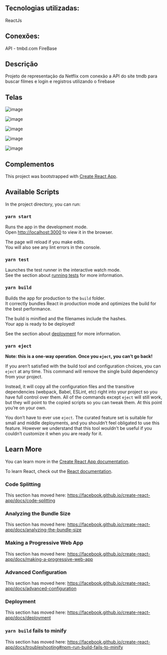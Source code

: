 ## Tecnologias utilizadas:

ReactJs

## Conexões:

API - tmbd.com
FireBase


## Descrição 

Projeto de representação da Netflix com conexão a API do site tmdb para buscar filmes e login e registros utilizando o firebase


## Telas

![image](https://user-images.githubusercontent.com/57717982/130365976-1b2ee55d-6d93-4807-92ea-d9067456bc25.png)

![image](https://user-images.githubusercontent.com/57717982/130366003-0fc6fa26-3e3c-4713-8dee-a22e88204579.png)

![image](https://user-images.githubusercontent.com/57717982/130366025-b0734823-d74e-461f-a02a-13b69e2635a6.png)

![image](https://user-images.githubusercontent.com/57717982/130366033-ab7f4183-0153-4b9e-a2fb-b638aa2cfb44.png)

![image](https://user-images.githubusercontent.com/57717982/130366039-fdc2a2aa-4f07-489d-a5f5-ab6c8e80ef72.png)



## Complementos

This project was bootstrapped with [Create React App](https://github.com/facebook/create-react-app).

## Available Scripts

In the project directory, you can run:

### `yarn start`

Runs the app in the development mode.<br />
Open [http://localhost:3000](http://localhost:3000) to view it in the browser.

The page will reload if you make edits.<br />
You will also see any lint errors in the console.

### `yarn test`

Launches the test runner in the interactive watch mode.<br />
See the section about [running tests](https://facebook.github.io/create-react-app/docs/running-tests) for more information.

### `yarn build`

Builds the app for production to the `build` folder.<br />
It correctly bundles React in production mode and optimizes the build for the best performance.

The build is minified and the filenames include the hashes.<br />
Your app is ready to be deployed!

See the section about [deployment](https://facebook.github.io/create-react-app/docs/deployment) for more information.

### `yarn eject`

**Note: this is a one-way operation. Once you `eject`, you can’t go back!**

If you aren’t satisfied with the build tool and configuration choices, you can `eject` at any time. This command will remove the single build dependency from your project.

Instead, it will copy all the configuration files and the transitive dependencies (webpack, Babel, ESLint, etc) right into your project so you have full control over them. All of the commands except `eject` will still work, but they will point to the copied scripts so you can tweak them. At this point you’re on your own.

You don’t have to ever use `eject`. The curated feature set is suitable for small and middle deployments, and you shouldn’t feel obligated to use this feature. However we understand that this tool wouldn’t be useful if you couldn’t customize it when you are ready for it.

## Learn More

You can learn more in the [Create React App documentation](https://facebook.github.io/create-react-app/docs/getting-started).

To learn React, check out the [React documentation](https://reactjs.org/).

### Code Splitting

This section has moved here: https://facebook.github.io/create-react-app/docs/code-splitting

### Analyzing the Bundle Size

This section has moved here: https://facebook.github.io/create-react-app/docs/analyzing-the-bundle-size

### Making a Progressive Web App

This section has moved here: https://facebook.github.io/create-react-app/docs/making-a-progressive-web-app

### Advanced Configuration

This section has moved here: https://facebook.github.io/create-react-app/docs/advanced-configuration

### Deployment

This section has moved here: https://facebook.github.io/create-react-app/docs/deployment

### `yarn build` fails to minify

This section has moved here: https://facebook.github.io/create-react-app/docs/troubleshooting#npm-run-build-fails-to-minify

